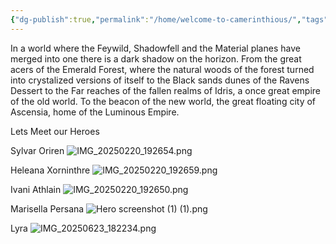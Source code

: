 ```yaml
---
{"dg-publish":true,"permalink":"/home/welcome-to-camerinthious/","tags":["gardenEntry"],"created":"2025-10-25T19:30:02.186-04:00","updated":"2025-10-25T19:43:52.371-04:00"}
---
```


In a world where the Feywild, Shadowfell and the Material planes have merged into one there is a dark shadow on the horizon. From the great acers of the Emerald Forest, where the natural woods of the forest turned into crystalized versions of itself to the Black sands dunes of the Ravens Dessert to the Far reaches of the fallen realms of Idris, a once great empire of the old world. To the beacon of the new world, the great floating city of Ascensia, home of the Luminous Empire.

Lets Meet our Heroes 

Sylvar Oriren 
![IMG_20250220_192654.png](/img/user/Resources/IMG_20250220_192654.png)

Heleana Xorninthre
![IMG_20250220_192659.png](/img/user/Resources/IMG_20250220_192659.png)

Ivani Athlain
![IMG_20250220_192650.png](/img/user/Resources/IMG_20250220_192650.png)

Marisella Persana
![Hero screenshot (1) (1).png](/img/user/Resources/Hero%20screenshot%20(1)%20(1).png)

Lyra 
![IMG_20250623_182234.png](/img/user/Resources/IMG_20250623_182234.png)